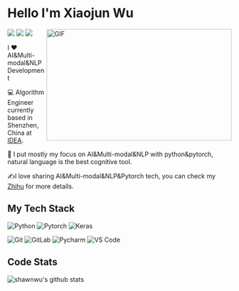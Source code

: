 
<!--
**wxj630/wxj630** is a ✨ _special_ ✨ repository because its `README.md` (this file) appears on your GitHub profile.

Here are some ideas to get you started:

- 🔭 I’m currently working on ...
- 🌱 I’m currently learning ...
- 👯 I’m looking to collaborate on ...
- 🤔 I’m looking for help with ...
- 💬 Ask me about ...
- 📫 How to reach me: ...
- 😄 Pronouns: ...
- ⚡ Fun fact: ...
-->

# Hello I'm Xiaojun Wu
[![](https://img.shields.io/badge/-@xiaojunwu-%23181717?style=flat-square&logo=github)](https://github.com/wxj630)
[![](https://img.shields.io/badge/-@xiaojunwu-%23000000?style=flat-square&logo=zhihu)](https://zhihu.com/people/wxj630)
[![](https://img.shields.io/badge/-@xiaojunwu-%23000000?style=flat-square&logo=gmail)](shawnwu1994@gmail.com)
<img align="right" alt="GIF" src="https://github.com/abhisheknaiidu/abhisheknaiidu/blob/master/code.gif?raw=true" width="416" height="250" />

I ❤️ AI&Multi-modal&NLP Development

:computer: Algorithm Engineer currently based in Shenzhen, China at [IDEA](https://idea.edu.cn).

:vulcan_salute: I put mostly my focus on AI&Multi-modal&NLP with python&pytorch, natural language is the best cognitive tool.

:writing_hand:I love sharing AI&Multi-modal&NLP&Pytorch tech, you can check my [Zhihu](http://zhihu.com/people/wxj630) for more details.


## My Tech Stack


![Python](https://img.shields.io/badge/-Python-%233776ab?logo=python&style=for-the-badge&logoColor=white)
![Pytorch](https://img.shields.io/badge/-Pytorch-%233757ab?logo=pytorch&style=for-the-badge)
![Keras](https://img.shields.io/badge/-Keras-%23F05032?&logo=Keras&style=for-the-badge)

![Git](https://img.shields.io/badge/-Git-%23F05032?style=flat-square&logo=git&logoColor=%23ffffff)
![GitLab](https://img.shields.io/badge/-GitLab-FCA121?style=flat-square&logo=gitlab)
![Pycharm](https://img.shields.io/badge/-Pycharm-13aa52?style=flat-square&logo=pycharm)
![VS Code](https://img.shields.io/badge/-VSCode-%23007ACC?style=flat-square&logo=visual-studio-code)


  
## Code Stats

![shawnwu's github stats](https://github-readme-stats.vercel.app/api?username=wxj630&show_icons=true&theme=vue-dark)

<!--
## Publications
<ul>
  <li><a href="https://arxiv.org/abs/2209.02970"><b> Fengshenbang 1.0: Being the foundation of chinese cognitive intelligence </b></a><br/><i>Fengshenbang LLM Open-Source Project From IDEA Research Institute.</i></li>
  <li><a href="https://aclanthology.org/2022.coling-1.402/"><b>Noise Learning for Text Classification: A Benchmark </b></a><br/><i>COLING 2022</i></li>
  <li><a href="https://ieeexplore.ieee.org/document/9459078"><b>SAFS: Social-Article Features-Stacking Model for Fake News Detection</b></a><br/><i>A good model to detect fake news with easy features&model satcking.</i></li>
</ul>
-->
